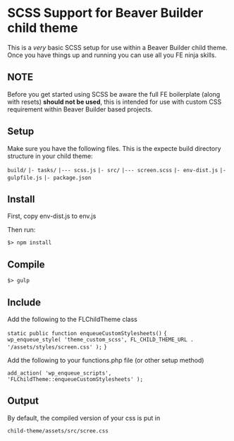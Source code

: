 # SCSS Support for Beaver Builder child theme

This is a _very_ basic SCSS setup for use within a Beaver Builder child theme. Once you have things up and running you can use all you FE ninja skills.

## NOTE

Before you get started using SCSS be aware the full FE boilerplate (along with resets) **should not be used**, this is intended for use with custom CSS requirement within Beaver Builder based projects.

## Setup

Make sure you have the following files. This is the expecte build directory structure in your child theme:

`build/`
`|- tasks/`
`|--- scss.js`
`|- src/`
`|--- screen.scss`
`|- env-dist.js`
`|- gulpfile.js`
`|- package.json`


## Install

First, copy env-dist.js to env.js

Then run:

`$> npm install`

## Compile

`$> gulp`

## Include

Add the following to the FLChildTheme class

`static public function enqueueCustomStylesheets()`
`{`
`    wp_enqueue_style( 'theme_custom_scss', FL_CHILD_THEME_URL . '/assets/styles/screen.css' );`
`}`

Add the following to your functions.php file (or other setup method)

`add_action( 'wp_enqueue_scripts', 'FLChildTheme::enqueueCustomStylesheets' );`

## Output

By default, the compiled version of your css is put in

`child-theme/assets/src/scree.css`

